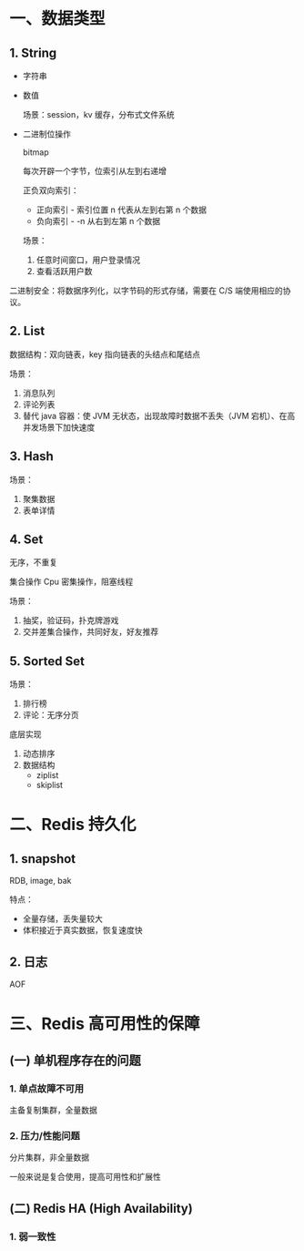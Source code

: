 # 一、数据类型

## 1. String

- 字符串

- 数值

  场景：session，kv 缓存，分布式文件系统

- 二进制位操作

  bitmap

  每次开辟一个字节，位索引从左到右递增

  正负双向索引：

  - 正向索引 - 索引位置 n 代表从左到右第 n 个数据
  - 负向索引 - -n 从右到左第 n 个数据

  场景：   

  1. 任意时间窗口，用户登录情况
  2. 查看活跃用户数

二进制安全：将数据序列化，以字节码的形式存储，需要在 C/S 端使用相应的协议。

## 2. List

数据结构：双向链表，key 指向链表的头结点和尾结点

场景：

1. 消息队列
2. 评论列表
3. 替代 java 容器：使 JVM 无状态，出现故障时数据不丢失（JVM 宕机）、在高并发场景下加快速度

## 3. Hash

 场景：

1. 聚集数据
2. 表单详情

## 4. Set

无序，不重复

集合操作 Cpu 密集操作，阻塞线程

场景：

1. 抽奖，验证码，扑克牌游戏
2. 交并差集合操作，共同好友，好友推荐 

## 5. Sorted Set

场景：

1. 排行榜
2. 评论：无序分页

底层实现 

1. 动态排序
2. 数据结构
   - ziplist
   - skiplist

# 二、Redis 持久化

## 1. snapshot

RDB, image, bak

特点：

- 全量存储，丢失量较大
- 体积接近于真实数据，恢复速度快

## 2. 日志

AOF

# 三、Redis 高可用性的保障

## (一) 单机程序存在的问题

### 1. 单点故障不可用

主备复制集群，全量数据

### 2. 压力/性能问题

分片集群，非全量数据

一般来说是复合使用，提高可用性和扩展性

##  (二) Redis HA (High Availability)

### 1. 弱一致性

